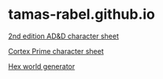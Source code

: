 # tamas-rabel.github.io

[2nd edition AD&D character sheet](./adnd2e/sheet.html)

[Cortex Prime character sheet](./cortex/sheet.html)

[Hex world generator](./hex_world_generator/hex_world_generator.html)
